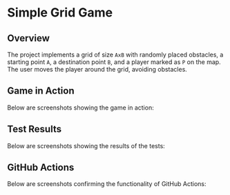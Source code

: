 # Simple Grid Game

## Overview
The project implements a grid of size `AxB` with randomly placed obstacles, a starting point `A`, a destination point `B`, and a player marked as `P` on the map. The user moves the player around the grid, avoiding obstacles.

## Game in Action
Below are screenshots showing the game in action:

## Test Results
Below are screenshots showing the results of the tests:

## GitHub Actions
Below are screenshots confirming the functionality of GitHub Actions:
